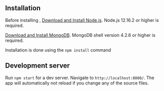 ## Installation

Before installing , [Download and Install Node.js](https://nodejs.org/en/download/).
Node.js 12.16.2 or higher is required.

[Download and Install MongoDB](https://www.mongodb.com/).
MongoDB shell version 4.2.6 or higher is required.

Installation is done using the `npm install` command
 
## Development server

Run `npm start` for a dev server. Navigate to `http://localhost:8000/`. The app will automatically not reload if you change any of the source files.
